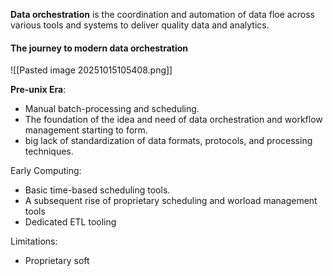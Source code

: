  **Data orchestration** is the coordination and automation of data floe across various tools and systems to deliver quality data and analytics. 

#### The journey to modern data orchestration

![[Pasted image 20251015105408.png]]

**Pre-unix Era**: 
- Manual batch-processing and scheduling.
- The foundation of the idea and need of data orchestration and workflow management starting to form.
- big lack of standardization of data formats, protocols, and processing techniques.

Early Computing:
- Basic time-based scheduling tools.
- A subsequent rise of proprietary scheduling and worload management tools
- Dedicated ETL tooling 

Limitations:
- Proprietary soft